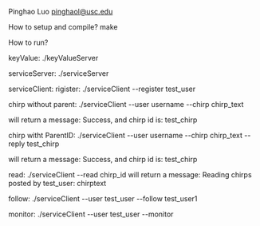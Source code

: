 Pinghao Luo
pinghaol@usc.edu


How to setup and compile?
    make
    
    
How to run?

keyValue: 
    ./keyValueServer

serviceServer:
    ./serviceServer 

serviceClient:
    rigister:
            ./serviceClient --register test_user
            
            
chirp without parent:
./serviceClient --user username --chirp chirp_text 

   will return a message: Success, and chirp id is: test_chirp


chirp witht ParentID:
    ./serviceClient --user username --chirp chirp_text --reply test_chirp

   will return a message: Success, and chirp id is: test_chirp

read:
    ./serviceClient --read chirp_id
    will return a message:
        Reading chirps posted by test_user:
            chirptext

follow:
    ./serviceClient --user test_user --follow test_user1

monitor:
    ./serviceClient --user test_user --monitor
        


